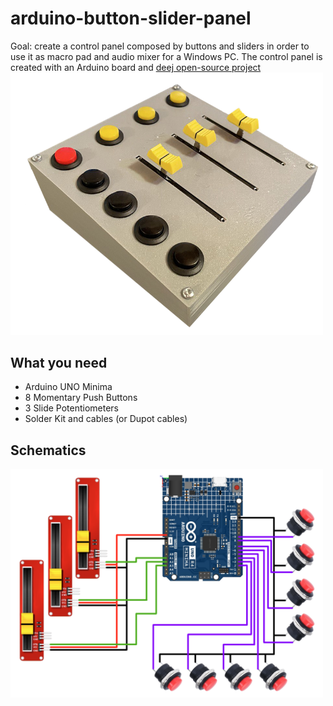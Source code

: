 # arduino-button-slider-panel
Goal: create a control panel composed by buttons and sliders in order to use it as macro pad and audio mixer for a Windows PC. The control panel is created
with an Arduino board and [deej open-source project](https://github.com/omriharel/deej)
<img src="./images/photo.png" width="500">

## What you need
+ Arduino UNO Minima
+ 8 Momentary Push Buttons
+ 3 Slide Potentiometers
+ Solder Kit and cables (or Dupot cables)
## Schematics
<img src="./images/schematics.png" width="500">
